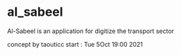 # al_sabeel

Al-Sabeel is an application for digitize the transport sector

concept by taouticc
start : Tue 5Oct 19:00 2021